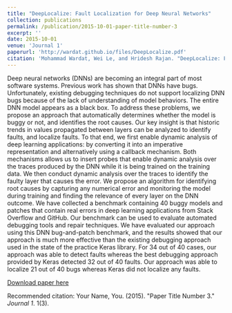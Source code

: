 ```yaml
---
title: "DeepLocalize: Fault Localization for Deep Neural Networks"
collection: publications
permalink: /publication/2015-10-01-paper-title-number-3
excerpt: ''
date: 2015-10-01
venue: 'Journal 1'
paperurl: 'http://wardat.github.io/files/DeepLocalize.pdf'
citation: 'Mohammad Wardat, Wei Le, and Hridesh Rajan. "DeepLocalize: Fault Localization for Deep Neural Networks." 2021 IEEE/ACM 43rd International Conference on Software Engineering (ICSE). IEEE, 2021.'
---
```

Deep neural networks (DNNs) are becoming an integral part of most software systems. Previous work has shown that DNNs have bugs. Unfortunately, existing debugging techniques do not support localizing DNN bugs because of the lack of understanding of model behaviors. The entire DNN model appears as a black box. To address these problems, we propose an approach that automatically determines whether the model is buggy or not, and identifies the root causes. Our key insight is that historic trends in values propagated between layers can be analyzed to identify faults, and localize faults. To that end, we first enable dynamic analysis of deep learning applications: by converting it into an imperative representation and alternatively using a callback mechanism. Both mechanisms allows us to insert probes that enable dynamic analysis over the traces produced by the DNN while it is being trained on the training data. We then conduct dynamic analysis over the traces to identify the faulty layer that causes the error. We propose an algorithm for identifying root causes by capturing any numerical error and monitoring the model during training and finding the relevance of every layer on the DNN outcome. We have collected a benchmark containing 40 buggy models and patches that contain real errors in deep learning applications from Stack Overflow and GitHub. Our benchmark can be used to evaluate automated debugging tools and repair techniques. We have evaluated our approach using this DNN bug-and-patch benchmark, and the results showed that our approach is much more effective than the existing debugging approach used in the state of the practice Keras library. For 34 out of 40 cases, our approach was able to detect faults whereas the best debugging approach provided by Keras detected 32 out of 40 faults. Our approach was able to localize 21 out of 40 bugs whereas Keras did not localize any faults.

[Download paper here](http://wardat.github.io/files/DeepLocalize.pdf)

Recommended citation: Your Name, You. (2015). "Paper Title Number 3." <i>Journal 1</i>. 1(3).